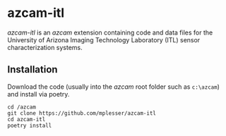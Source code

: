 # azcam-itl

*azcam-itl* is an *azcam* extension containing code and data files for the University of Arizona Imaging Technology Laboratory (ITL) sensor characterization systems.

## Installation

Download the code (usually into the *azcam* root folder such as `c:\azcam`) and install via  poetry.

```shell
cd /azcam
git clone https://github.com/mplesser/azcam-itl
cd azcam-itl
poetry install
```
